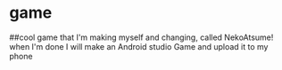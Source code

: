 # game
##cool game that I'm making myself and changing, called NekoAtsume!
when I'm done I will make an Android studio Game and upload it to my phone
